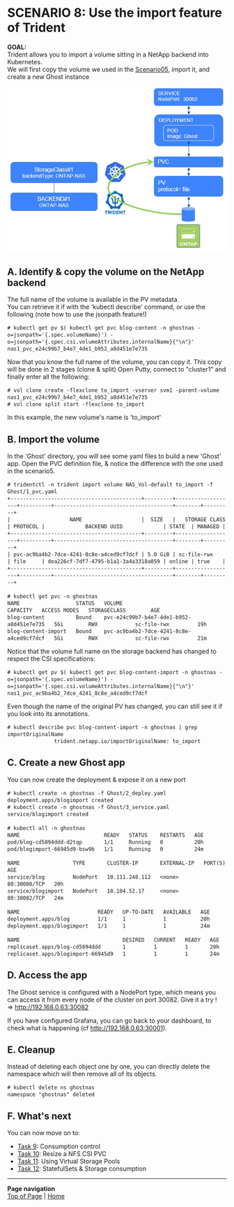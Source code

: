 # SCENARIO 8: Use the import feature of Trident

**GOAL:**  
Trident allows you to import a volume sitting in a NetApp backend into Kubernetes.  
We will first copy the volume we used in the [Scenario05](../Scenario05), import it, and create a new Ghost instance  

![Scenario8](Images/scenario8.jpg "Scenario8")

## A. Identify & copy the volume on the NetApp backend

The full name of the volume is available in the PV metadata.  
You can retrieve it if with the 'kubectl describe' command, or use the following (note how to use the jsonpath feature!)

```
# kubectl get pv $( kubectl get pvc blog-content -n ghostnas -o=jsonpath='{.spec.volumeName}') -o=jsonpath='{.spec.csi.volumeAttributes.internalName}{"\n"}'
nas1_pvc_e24c99b7_b4e7_4de1_b952_a8d451e7e735
```

Now that you know the full name of the volume, you can copy it. This copy will be done in 2 stages (clone & split)
Open Putty, connect to "cluster1" and finally enter all the following:
```
# vol clone create -flexclone to_import -vserver svm1 -parent-volume nas1_pvc_e24c99b7_b4e7_4de1_b952_a8d451e7e735
# vol clone split start -flexclone to_import
```
In this example, the new volume's name is 'to_import'


## B. Import the volume

In the 'Ghost' directory, you will see some yaml files to build a new 'Ghost' app.
Open the PVC definition file, & notice the difference with the one used in the scenario5.
```
# tridentctl -n trident import volume NAS_Vol-default to_import -f Ghost/1_pvc.yaml
+------------------------------------------+---------+-------------------+----------+--------------------------------------+--------+---------+
|                   NAME                   |  SIZE   |   STORAGE CLASS   | PROTOCOL |             BACKEND UUID             | STATE  | MANAGED |
+------------------------------------------+---------+-------------------+----------+--------------------------------------+--------+---------+
| pvc-ac9ba4b2-7dce-4241-8c8e-a4ced9cf7dcf | 5.0 GiB | sc-file-rwx       | file     | dea226cf-7df7-4795-b1a1-3a4a3318a059 | online | true    |
+------------------------------------------+---------+-------------------+----------+--------------------------------------+--------+---------+

# kubectl get pvc -n ghostnas
NAME                  STATUS   VOLUME                                     CAPACITY   ACCESS MODES   STORAGECLASS        AGE
blog-content          Bound    pvc-e24c99b7-b4e7-4de1-b952-a8d451e7e735   5Gi        RWX            sc-file-rwx         19h
blog-content-import   Bound    pvc-ac9ba4b2-7dce-4241-8c8e-a4ced9cf7dcf   5Gi        RWX            sc-file-rwx         21m
```

Notice that the volume full name on the storage backend has changed to respect the CSI specifications:
```
# kubectl get pv $( kubectl get pvc blog-content-import -n ghostnas -o=jsonpath='{.spec.volumeName}') -o=jsonpath='{.spec.csi.volumeAttributes.internalName}{"\n"}'
nas1_pvc_ac9ba4b2_7dce_4241_8c8e_a4ced9cf7dcf
```

Even though the name of the original PV has changed, you can still see it if you look into its annotations.
```
# kubectl describe pvc blog-content-import -n ghostnas | grep importOriginalName
               trident.netapp.io/importOriginalName: to_import
```

## C. Create a new Ghost app

You can now create the deployment & expose it on a new port
```
# kubectl create -n ghostnas -f Ghost/2_deploy.yaml
deployment.apps/blogimport created
# kubectl create -n ghostnas -f Ghost/3_service.yaml
service/blogimport created

# kubectl all -n ghostnas
NAME                           READY   STATUS    RESTARTS   AGE
pod/blog-cd5894ddd-d2tqp       1/1     Running   0          20h
pod/blogimport-66945d9-bsw9b   1/1     Running   0          24m

NAME                 TYPE       CLUSTER-IP       EXTERNAL-IP   PORT(S)        AGE
service/blog         NodePort   10.111.248.112   <none>        80:30080/TCP   20h
service/blogimport   NodePort   10.104.52.17     <none>        80:30082/TCP   24m

NAME                         READY   UP-TO-DATE   AVAILABLE   AGE
deployment.apps/blog         1/1     1            1           20h
deployment.apps/blogimport   1/1     1            1           24m

NAME                                 DESIRED   CURRENT   READY   AGE
replicaset.apps/blog-cd5894ddd       1         1         1       20h
replicaset.apps/blogimport-66945d9   1         1         1       24m
```

## D. Access the app

The Ghost service is configured with a NodePort type, which means you can access it from every node of the cluster on port 30082.
Give it a try !  
=> http://192.168.0.63:30082  

If you have configured Grafana, you can go back to your dashboard, to check what is happening (cf http://192.168.0.63:30001).  

## E. Cleanup

Instead of deleting each object one by one, you can directly delete the namespace which will then remove all of its objects.

```
# kubectl delete ns ghostnas
namespace "ghostnas" deleted
```

## F. What's next

You can now move on to:  

- [Task 9](../Task_9): Consumption control  
- [Task 10](../Task_10): Resize a NFS CSI PVC  
- [Task 11](../Task_11): Using Virtual Storage Pools  
- [Task 12](../Task_12): StatefulSets & Storage consumption  

---
**Page navigation**  
[Top of Page](#top) | [Home](/README.md)